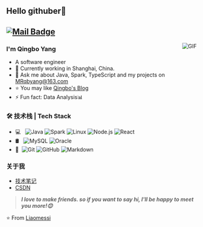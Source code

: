 ## Hello githuber👋

[![Mail Badge](https://img.shields.io/badge/-MRqbyang@163.com-c14438?style=flat&logo=Gmail&logoColor=white&link=mailto:MRqbyang@163.com)](mailto:MRqbyang@163.com)
---

<img align="right" alt="GIF" src="https://raw.githubusercontent.com/JoeyBling/JoeyBling/master/pic/pusheencode.gif" />

### I'm Qingbo Yang

- A software engineer
- 🌱 Currently working in Shanghai, China.
- 💬 Ask me about Java, Spark, TypeScript and my projects on [MRqbyang@163.com](mailto:MRqbyang@163.com)
- ⭐ You may like [Qingbo's Blog](http://www.qingbo.info) 
- ⚡ Fun fact: Data Analysis📊

### 🛠 技术栈 | Tech Stack

- 💻 &#160; ![Java](https://img.shields.io/badge/-Java-333333?style=flat&logo=Java&logoColor=007396)
  ![Spark](https://img.shields.io/badge/%E2%80%BB-Spark-yellow)
  ![Linux](https://img.shields.io/badge/-Linux-333333?style=flat&logo=Linux&logoColor=FCC624)
  ![Node.js](https://img.shields.io/badge/-Node.js-333333?style=flat&logo=node.js)
  ![React](https://img.shields.io/badge/-React-blue?style=flat)
- 🛢 &#160; ![MySQL](https://img.shields.io/badge/-MySQL-333333?style=flat&logo=mysql)
  ![Oracle](https://img.shields.io/badge/-Oracle-333333?style=flat&logo=Oracle)
- 🔧 &#160;![Git](https://img.shields.io/badge/-Git-333333?style=flat&logo=git)
  ![GitHub](https://img.shields.io/badge/-GitHub-333333?style=flat&logo=github)
  ![Markdown](https://img.shields.io/badge/-Markdown-333333?style=flat&logo=markdown)

### 关于我

- [技术笔记](http://www.qingbo.info/)
- [CSDN](https://blog.csdn.net/You_are_my_Mr_Right)

> ***I love to make friends. so if you want to say hi, I'll be happy to meet you more!😊***

⭐️ From [Liaomessi](https://github.com/Liaomessi)
